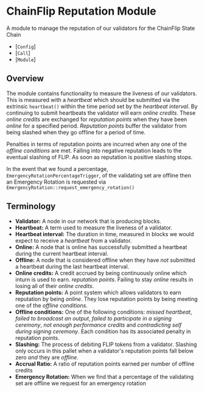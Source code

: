# ChainFlip Reputation Module

A module to manage the reputation of our validators for the ChainFlip State Chain

- [`Config`]
- [`Call`]
- [`Module`]

## Overview
The module contains functionality to measure the liveness of our validators.  This is measured
with a *heartbeat* which should be submitted via the extrinsic `heartbeat()` within the time
period set by the *heartbeat interval*.  By continuing to submit heartbeats the validator will
earn *online credits*.  These *online credits* are exchanged for *reputation points*
when they have been *online* for a specified period.  *Reputation points* buffer the validator
from being slashed when they go offline for a period of time.

Penalties in terms of reputation points are incurred when any one of the *offline conditions* are
met.  Falling into negative reputation leads to the eventual slashing of FLIP.  As soon as reputation
is positive slashing stops.

In the event that we found a percentage, `EmergencyRotationPercentageTrigger`, of the validating set are offline then
an Emergency Rotation is requested via `EmergencyRotation::request_emergency_rotation()`

## Terminology
- **Validator:** A node in our network that is producing blocks.
- **Heartbeat:** A term used to measure the liveness of a validator.
- **Heartbeat interval:** The duration in time, measured in blocks we would expect to receive a
  *heartbeat* from a validator.
- **Online:** A node that is online has successfully submitted a heartbeat during the current
  heartbeat interval.
- **Offline:** A node that is considered offline when they have *not* submitted a heartbeat during
  the last heartbeat interval.
- **Online credits:** A credit accrued by being continuously online which inturn is used to earn.
  *reputation points*.  Failing to stay *online* results in losing all of their *online credits*.
- **Reputation points:** A point system which allows validators to earn reputation by being *online*.
  They lose reputation points by being meeting one of the *offline conditions*.
- **Offline conditions:** One of the following conditions: *missed heartbeat*, *failed to broadcast
  an output*, *failed to participate in a signing ceremony*, *not enough performance credits* and
  *contradicting self during signing ceremony*.  Each condition has its associated penalty in
  reputation points.
- **Slashing:** The process of debiting FLIP tokens from a validator.  Slashing only occurs in this
  pallet when a validator's reputation points fall below zero *and* they are *offline*.
- **Accrual Ratio:** A ratio of reputation points earned per number of offline credits
- **Emergency Rotation:** When we find that a percentage of the validating set are offline we request for an
  emergency rotation
